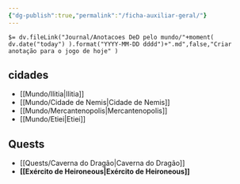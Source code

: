 ```yaml
---
{"dg-publish":true,"permalink":"/ficha-auxiliar-geral/"}
---
```


`$= dv.fileLink("Journal/Anotacoes DeD pelo mundo/"+moment( dv.date("today") ).format("YYYY-MM-DD dddd")+".md",false,"Criar anotação para o jogo de hoje" )`

## cidades
- [[Mundo/Ilitia\|Ilitia]]
- [[Mundo/Cidade de Nemis\|Cidade de Nemis]]
- [[Mundo/Mercantenopolis\|Mercantenopolis]] 
- [[Mundo/Etiei\|Etiei]]

## Quests
- [[Quests/Caverna do Dragão\|Caverna do Dragão]]
- **[[Exército de Heironeous\|Exército de Heironeous]]**
